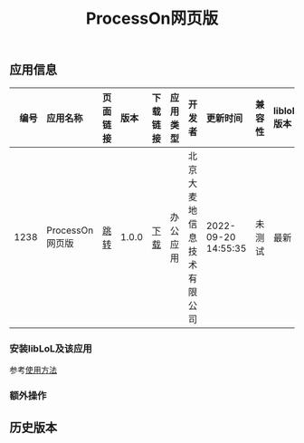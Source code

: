 ﻿---
id: 1238
title: ProcessOn网页版
toc: true
weight: 1238
---

## 应用信息 
|   编号 | 应用名称         | 页面链接                                        | 版本    | 下载链接                                                                        | 应用类型   | 开发者           | 更新时间                | 兼容性   | liblol版本   |
|-----:|:-------------|:--------------------------------------------|:------|:----------------------------------------------------------------------------|:-------|:--------------|:--------------------|:------|:-----------|
| 1238 | ProcessOn网页版 | [跳转](http://app.loongapps.cn/#/detail/1238) | 1.0.0 | [下载](http://113.24.212.22:8090/upload/file/app.web.processon_1.0.0_all.deb) | 办公应用   | 北京大麦地信息技术有限公司 | 2022-09-20 14:55:35 | 未测试   | 最新         |
### 安装libLoL及该应用 
参考[使用方法](/docs/usage) 
### 额外操作 


## 历史版本 
 